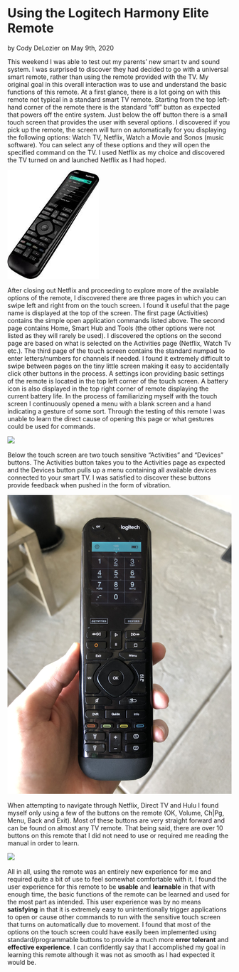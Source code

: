 # Using the Logitech Harmony Elite Remote
by Cody DeLozier on May 9th, 2020

   This weekend I was able to test out my parents’ new smart tv and sound system. I was surprised to discover they had decided to go with a universal smart remote, rather than using the remote provided with the TV. My original goal in this overall interaction was to use and understand the basic functions of this remote. At a first glance, there is a lot going on with this remote not typical in a standard smart TV remote. Starting from the top left-hand corner of the remote there is the standard “off” button as expected that powers off the entire system. Just below the off button there is a small touch screen that provides the user with several options. I discovered if you pick up the remote, the screen will turn on automatically for you displaying the following options: Watch TV, Netflix, Watch a Movie and Sonos (music software). You can select any of these options and they will open the specified command on the TV. I used Netflix as my choice and discovered the TV turned on and launched Netflix as I had hoped. 


![](remote1.jpg)

  After closing out Netflix and proceeding to explore more of the available options of the remote, I discovered there are three pages in which you can swipe left and right from on the touch screen. I found it useful that the page name is displayed at the top of the screen. The first page (Activities) contains the simple open application commands listed above. The second page contains Home, Smart Hub and Tools (the other options were not listed as they will rarely be used). I discovered the options on the second page are based on what is selected on the Activities page (Netflix, Watch Tv etc.). The third page of the touch screen contains the standard numpad to enter letters/numbers for channels if needed. I found it extremely difficult to swipe between pages on the tiny little screen making it easy to accidentally click other buttons in the process. A settings icon providing basic settings of the remote is located in the top left corner of the touch screen. A battery icon is also displayed in the top right corner of remote displaying the current battery life. In the process of familiarizing myself with the touch screen I continuously opened a menu with a blank screen and a hand indicating a gesture of some sort. Through the testing of this remote I was unable to learn the direct cause of opening this page or what gestures could be used for commands.

![](remote2.jpg)

   Below the touch screen are two touch sensitive “Activities” and “Devices” buttons. The Activities button takes you to the Activities page as expected and the Devices button pulls up a menu containing all available devices connected to your smart TV. I was satisfied to discover these buttons provide feedback when pushed in the form of vibration.

![](remote3.jpg)

  When attempting to navigate through Netflix, Direct TV and Hulu I found myself only using a few of the buttons on the remote (OK, Volume, Ch|Pg, Menu, Back and Exit). Most of these buttons are very straight forward and can be found on almost any TV remote. That being said, there are over 10 buttons on this remote that I did not need to use or required me reading the manual in order to learn. 

![](remote4.jpg)

   All in all, using the remote was an entirely new experience for me and required quite a bit of use to feel somewhat comfortable with it. I found the user experience for this remote to be **usable** and **learnable** in that with enough time, the basic functions of the remote can be learned and used for the most part as intended. This user experience was by no means **satisfying** in that it is extremely easy to unintentionally trigger applications to open or cause other commands to run with the sensitive touch screen that turns on automatically due to movement. I found that most of the options on the touch screen could have easily been implemented using standard/programmable buttons to provide a much more **error tolerant** and **effective experience**. I can confidently say that I accomplished my goal in learning this remote although it was not as smooth as I had expected it would be. 
